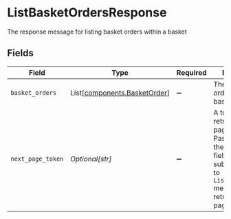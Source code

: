 # ListBasketOrdersResponse

The response message for listing basket orders within a basket


## Fields

| Field                                                                                                                                                                             | Type                                                                                                                                                                              | Required                                                                                                                                                                          | Description                                                                                                                                                                       | Example                                                                                                                                                                           |
| --------------------------------------------------------------------------------------------------------------------------------------------------------------------------------- | --------------------------------------------------------------------------------------------------------------------------------------------------------------------------------- | --------------------------------------------------------------------------------------------------------------------------------------------------------------------------------- | --------------------------------------------------------------------------------------------------------------------------------------------------------------------------------- | --------------------------------------------------------------------------------------------------------------------------------------------------------------------------------- |
| `basket_orders`                                                                                                                                                                   | List[[components.BasketOrder](../../models/components/basketorder.md)]                                                                                                            | :heavy_minus_sign:                                                                                                                                                                | The basket orders in the basket                                                                                                                                                   |                                                                                                                                                                                   |
| `next_page_token`                                                                                                                                                                 | *Optional[str]*                                                                                                                                                                   | :heavy_minus_sign:                                                                                                                                                                | A token to retrieve the next page of results. Pass this value in the `page_token` field in the subsequent call to `ListBasketOrders` method to retrieve the next page of results. | AbTYnwAkMjIyZDNjYTAtZmVjZS00N2Q5LTgyMDctNzI3MDdkMjFiZ3hh                                                                                                                          |
